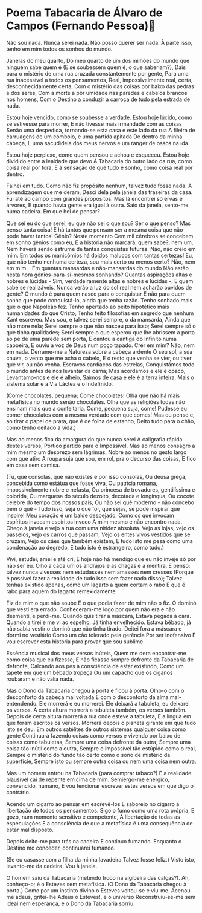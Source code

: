 ﻿# Poema Tabacaria de Álvaro de Campos (Fernando Pessoa):closed_book:





Não sou nada.
Nunca serei nada.
Não posso querer ser nada.
À parte isso, tenho em mim todos os sonhos do mundo.

Janelas do meu quarto,
Do meu quarto de um dos milhões do mundo que ninguém sabe quem é
(E se soubessem quem é, o que saberiam?),
Dais para o mistério de uma rua cruzada constantemente por gente,
Para uma rua inacessível a todos os pensamentos,
Real, impossivelmente real, certa, desconhecidamente certa,
Com o mistério das coisas por baixo das pedras e dos seres,
Com a morte a pôr umidade nas paredes e cabelos brancos nos homens,
Com o Destino a conduzir a carroça de tudo pela estrada de nada.

Estou hoje vencido, como se soubesse a verdade.
Estou hoje lúcido, como se estivesse para morrer,
E não tivesse mais irmandade com as coisas
Senão uma despedida, tornando-se esta casa e este lado da rua
A fileira de carruagens de um comboio, e uma partida apitada
De dentro da minha cabeça,
E uma sacudidela dos meus nervos e um ranger de ossos na ida.

Estou hoje perplexo, como quem pensou e achou e esqueceu.
Estou hoje dividido entre a lealdade que devo
À Tabacaria do outro lado da rua, como coisa real por fora,
E à sensação de que tudo é sonho, como coisa real por dentro.

Falhei em tudo.
Como não fiz propósito nenhum, talvez tudo fosse nada.
A aprendizagem que me deram,
Desci dela pela janela das traseiras da casa.
Fui até ao campo com grandes propósitos.
Mas lá encontrei só ervas e árvores,
E quando havia gente era igual à outra.
Saio da janela, sento-me numa cadeira. Em que hei de pensar?

Que sei eu do que serei, eu que não sei o que sou?
Ser o que penso? Mas penso tanta coisa!
E há tantos que pensam ser a mesma coisa que não pode haver tantos!
Gênio? Neste momento
Cem mil cérebros se concebem em sonho gênios como eu,
E a história não marcará, quem sabe?, nem um,
Nem haverá senão estrume de tantas conquistas futuras.
Não, não creio em mim.
Em todos os manicômios há doidos malucos com tantas certezas!
Eu, que não tenho nenhuma certeza, sou mais certo ou menos certo?
Não, nem em mim...
Em quantas mansardas e não-mansardas do mundo
Não estão nesta hora gênios-para-si-mesmos sonhando?
Quantas aspirações altas e nobres e lúcidas -
Sim, verdadeiramente altas e nobres e lúcidas -,
E quem sabe se realizáveis,
Nunca verão a luz do sol real nem acharão ouvidos de gente?
O mundo é para quem nasce para o conquistar
E não para quem sonha que pode conquistá-lo, ainda que tenha razão.
Tenho sonhado mais que o que Napoleão fez.
Tenho apertado ao peito hipotético mais humanidades do que Cristo,
Tenho feito filosofias em segredo que nenhum Kant escreveu.
Mas sou, e talvez serei sempre, o da mansarda,
Ainda que não more nela;
Serei sempre o que não nasceu para isso;
Serei sempre só o que tinha qualidades;
Serei sempre o que esperou que lhe abrissem a porta ao pé de uma parede sem porta,
E cantou a cantiga do Infinito numa capoeira,
E ouviu a voz de Deus num poço tapado.
Crer em mim? Não, nem em nada.
Derrame-me a Natureza sobre a cabeça ardente
O seu sol, a sua chuva, o vento que me acha o cabelo,
E o resto que venha se vier, ou tiver que vir, ou não venha.
Escravos cardíacos das estrelas,
Conquistámos todo o mundo antes de nos levantar da cama;
Mas acordamos e ele é opaco,
Levantamo-nos e ele é alheio,
Saímos de casa e ele é a terra inteira,
Mais o sistema solar e a Via Láctea e o Indefinido.

(Come chocolates, pequena;
Come chocolates!
Olha que não há mais metafísica no mundo senão chocolates.
Olha que as religiões todas não ensinam mais que a confeitaria.
Come, pequena suja, come!
Pudesse eu comer chocolates com a mesma verdade com que comes!
Mas eu penso e, ao tirar o papel de prata, que é de folha de estanho,
Deito tudo para o chão, como tenho deitado a vida.)

Mas ao menos fica da amargura do que nunca serei
A caligrafia rápida destes versos,
Pórtico partido para o Impossível.
Mas ao menos consagro a mim mesmo um desprezo sem lágrimas,
Nobre ao menos no gesto largo com que atiro
A roupa suja que sou, em rol, pra o decurso das coisas,
E fico em casa sem camisa.

(Tu, que consolas, que não existes e por isso consolas,
Ou deusa grega, concebida como estátua que fosse viva,
Ou patrícia romana, impossivelmente nobre e nefasta,
Ou princesa de trovadores, gentilíssima e colorida,
Ou marquesa do século dezoito, decotada e longínqua,
Ou cocote célebre do tempo dos nossos pais,
Ou não sei quê moderno - não concebo bem o quê -
Tudo isso, seja o que for, que sejas, se pode inspirar que inspire!
Meu coração é um balde despejado.
Como os que invocam espíritos invocam espíritos invoco
A mim mesmo e não encontro nada.
Chego à janela e vejo a rua com uma nitidez absoluta.
Vejo as lojas, vejo os passeios, vejo os carros que passam,
Vejo os entes vivos vestidos que se cruzam,
Vejo os cães que também existem,
E tudo isto me pesa como uma condenação ao degredo,
E tudo isto é estrangeiro, como tudo.)

Vivi, estudei, amei e até cri,
E hoje não há mendigo que eu não inveje só por não ser eu.
Olho a cada um os andrajos e as chagas e a mentira,
E penso: talvez nunca vivesses nem estudasses nem amasses nem cresses
(Porque é possível fazer a realidade de tudo isso sem fazer nada disso);
Talvez tenhas existido apenas, como um lagarto a quem cortam o rabo
E que é rabo para aquém do lagarto remexidamente

Fiz de mim o que não soube
E o que podia fazer de mim não o fiz.
O dominó que vesti era errado.
Conheceram-me logo por quem não era e não desmenti, e perdi-me.
Quando quis tirar a máscara,
Estava pegada à cara.
Quando a tirei e me vi ao espelho,
Já tinha envelhecido.
Estava bêbado, já não sabia vestir o dominó que não tinha tirado.
Deitei fora a máscara e dormi no vestiário
Como um cão tolerado pela gerência
Por ser inofensivo
E vou escrever esta história para provar que sou sublime.

Essência musical dos meus versos inúteis,
Quem me dera encontrar-me como coisa que eu fizesse,
E não ficasse sempre defronte da Tabacaria de defronte,
Calcando aos pés a consciência de estar existindo,
Como um tapete em que um bêbado tropeça
Ou um capacho que os ciganos roubaram e não valia nada.

Mas o Dono da Tabacaria chegou à porta e ficou à porta.
Olho-o com o desconforto da cabeça mal voltada
E com o desconforto da alma mal-entendendo.
Ele morrerá e eu morrerei.
Ele deixará a tabuleta, eu deixarei os versos.
A certa altura morrerá a tabuleta também, os versos também.
Depois de certa altura morrerá a rua onde esteve a tabuleta,
E a língua em que foram escritos os versos.
Morrerá depois o planeta girante em que tudo isto se deu.
Em outros satélites de outros sistemas qualquer coisa como gente
Continuará fazendo coisas como versos e vivendo por baixo de coisas como tabuletas,
Sempre uma coisa defronte da outra,
Sempre uma coisa tão inútil como a outra,
Sempre o impossível tão estúpido como o real,
Sempre o mistério do fundo tão certo como o sono de mistério da superfície,
Sempre isto ou sempre outra coisa ou nem uma coisa nem outra.

Mas um homem entrou na Tabacaria (para comprar tabaco?)
E a realidade plausível cai de repente em cima de mim.
Semiergo-me enérgico, convencido, humano,
E vou tencionar escrever estes versos em que digo o contrário.

Acendo um cigarro ao pensar em escrevê-los
E saboreio no cigarro a libertação de todos os pensamentos.
Sigo o fumo como uma rota própria,
E gozo, num momento sensitivo e competente,
A libertação de todas as especulações
E a consciência de que a metafísica é uma consequência de estar mal disposto.

Depois deito-me para trás na cadeira
E continuo fumando.
Enquanto o Destino mo conceder, continuarei fumando.

(Se eu casasse com a filha da minha lavadeira
Talvez fosse feliz.)
Visto isto, levanto-me da cadeira. Vou à janela.

O homem saiu da Tabacaria (metendo troco na algibeira das calças?).
Ah, conheço-o; é o Esteves sem metafísica.
(O Dono da Tabacaria chegou à porta.)
Como por um instinto divino o Esteves voltou-se e viu-me.
Acenou-me adeus, gritei-lhe Adeus ó Esteves!, e o universo
Reconstruiu-se-me sem ideal nem esperança, e o Dono da Tabacaria sorriu.
